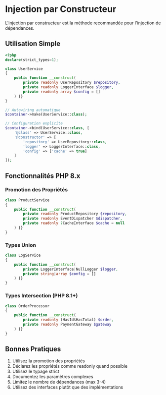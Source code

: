 # Injection par Constructeur

L'injection par constructeur est la méthode recommandée pour l'injection de dépendances.

## Utilisation Simple

```php
<?php
declare(strict_types=1);

class UserService
{
    public function __construct(
        private readonly UserRepository $repository,
        private readonly LoggerInterface $logger,
        private readonly array $config = []
    ) {}
}

// Autowiring automatique
$container->make(UserService::class);

// Configuration explicite
$container->bind(UserService::class, [
    '@class' => UserService::class,
    '@constructor' => [
        'repository' => UserRepository::class,
        'logger' => LoggerInterface::class,
        'config' => ['cache' => true]
    ]
]);
```

## Fonctionnalités PHP 8.x

### Promotion des Propriétés

```php
class ProductService
{
    public function __construct(
        private readonly ProductRepository $repository,
        private readonly EventDispatcher $dispatcher,
        private readonly ?CacheInterface $cache = null
    ) {}
}
```

### Types Union

```php
class LogService
{
    public function __construct(
        private LoggerInterface|NullLogger $logger,
        private string|array $config = []
    ) {}
}
```

### Types Intersection (PHP 8.1+)

```php
class OrderProcessor
{
    public function __construct(
        private readonly (HasId&HasTotal) $order,
        private readonly PaymentGateway $gateway
    ) {}
}
```

## Bonnes Pratiques

1. Utilisez la promotion des propriétés
2. Déclarez les propriétés comme readonly quand possible
3. Utilisez le typage strict
4. Documentez les paramètres complexes
5. Limitez le nombre de dépendances (max 3-4)
6. Utilisez des interfaces plutôt que des implémentations